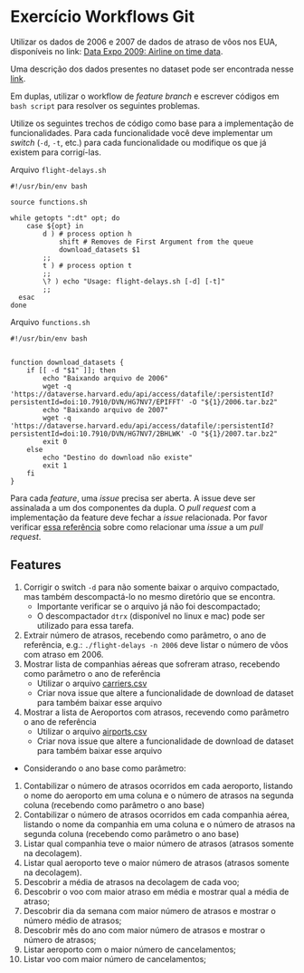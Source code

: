 # Exercício Workflows Git

Utilizar os dados de 2006 e 2007 de dados de atraso de vôos nos EUA,
disponíveis no link: [Data Expo 2009: Airline on time
data](https://doi.org/10.7910/DVN/HG7NV7).

Uma descrição dos dados presentes no dataset pode ser encontrada nesse
[link](http://stat-computing.org/dataexpo/2009/the-data.html).

Em duplas, utilizar o workflow de *feature branch* e escrever códigos em `bash script` para resolver os seguintes problemas.

Utilize os seguintes trechos de código como base para a implementação de funcionalidades. Para cada funcionalidade você deve implementar um *switch* (`-d`, `-t`, etc.) para cada funcionalidade ou modifique os que já existem para corrigí-las. 

Arquivo `flight-delays.sh`

```{bash}
#!/usr/bin/env bash

source functions.sh

while getopts ":dt" opt; do
    case ${opt} in
        d ) # process option h
            shift # Removes de First Argument from the queue
            download_datasets $1
        ;;
        t ) # process option t
        ;;
        \? ) echo "Usage: flight-delays.sh [-d] [-t]"
        ;;
  esac
done
```
Arquivo `functions.sh`

```{bash}
#!/usr/bin/env bash


function download_datasets {
    if [[ -d "$1" ]]; then
        echo "Baixando arquivo de 2006"
        wget -q 'https://dataverse.harvard.edu/api/access/datafile/:persistentId?persistentId=doi:10.7910/DVN/HG7NV7/EPIFFT' -O "${1}/2006.tar.bz2"
        echo "Baixando arquivo de 2007"
        wget -q 'https://dataverse.harvard.edu/api/access/datafile/:persistentId?persistentId=doi:10.7910/DVN/HG7NV7/2BHLWK' -O "${1}/2007.tar.bz2"
        exit 0
    else
        echo "Destino do download não existe"
        exit 1
    fi
}
```

Para cada *feature*, uma *issue* precisa ser aberta. A issue deve ser assinalada a um dos componentes da dupla. O *pull request* com a implementação da feature deve fechar a *issue* relacionada. Por favor verificar [essa referência](https://docs.github.com/en/github/managing-your-work-on-github/linking-a-pull-request-to-an-issue#linking-a-pull-request-to-an-issue-using-a-keyword) sobre como relacionar uma *issue* a um *pull request*.

## Features

1. Corrigir o switch `-d` para não somente baixar o arquivo compactado, mas também descompactá-lo no mesmo diretório que se encontra.
    * Importante verificar se o arquivo já não foi descompactado;
    * O descompactador `dtrx` (disponível no linux e mac) pode ser utilizado para essa tarefa. 
1. Extrair número de atrasos, recebendo como parâmetro, o ano de referência, e.g.: `./flight-delays -n 2006` deve listar o número de vôos com atraso em 2006.
1. Mostrar lista de companhias aéreas que sofreram atraso, recebendo como parâmetro o ano de referência
    * Utilizar o arquivo [carriers.csv](https://dataverse.harvard.edu/api/access/datafile/:persistentId?persistentId=doi:10.7910/DVN/HG7NV7/3NOQ6Q)
    * Criar nova issue que altere a funcionalidade de download de dataset para também baixar esse arquivo
1. Mostrar a lista de Aeroportos com atrasos, recevendo como parâmetro o ano de referência
     * Utilizar o arquivo [airports.csv](https://dataverse.harvard.edu/api/access/datafile/:persistentId?persistentId=doi:10.7910/DVN/HG7NV7/XTPZZY)
     * Criar nova issue que altere a funcionalidade de download de dataset para também baixar esse arquivo
* Considerando o ano base como parâmetro: 
1. Contabilizar o número de atrasos ocorridos em cada aeroporto, listando o nome do aeroporto em uma coluna e o número de atrasos na segunda coluna (recebendo como parâmetro o ano base)
1. Contabilizar o número de atrasos ocorridos em cada companhia aérea, listando o nome da companhia em uma coluna e o número de atrasos na segunda coluna (recebendo como parâmetro o ano base)
1. Listar qual companhia teve o maior número de atrasos (atrasos somente na decolagem).
1. Listar qual aeroporto teve o maior número de atrasos (atrasos somente na decolagem).
1. Descobrir a média de atrasos na decolagem de cada voo;
1. Descobrir o voo com maior atraso em média e mostrar qual a média de atraso;
1. Descobrir dia da semana com maior número de atrasos e mostrar o número médio de atrasos;
1. Descobrir mês do ano com maior número de atrasos e mostrar o número de atrasos;
1. Listar aeroporto com o maior número de cancelamentos;
1. Listar voo com maior número de cancelamentos;
